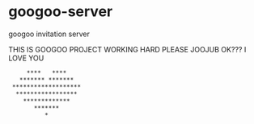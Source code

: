 # googoo-server
googoo invitation server


THIS IS GOOGOO PROJECT
WORKING HARD PLEASE JOOJUB OK???
I LOVE YOU
```              
     ****   ****
   ******* *******
 *******************
  *****************
    *************
       *******
          *
 ```         
 
 
 
